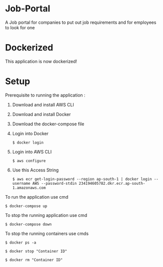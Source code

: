 # Job-Portal
A Job portal for companies to put out job requirements and for employees to look for one

# Dockerized
This application is now dockerized!

# Setup

Prerequisite to running the application :

1. Download and install AWS CLI

2. Download and install Docker

3. Download the docker-compose file

4. Login into Docker
    ```
    $ docker login
    
5. Login into AWS CLI
    ```
    $ aws configure
    ```
6. Use this Access String 
    ```
    $ aws ecr get-login-password --region ap-south-1 | docker login --username AWS --password-stdin 234194605782.dkr.ecr.ap-south-1.amazonaws.com 
    ```
    
    


To run the application use cmd 

```
$ docker-compose up
```
To stop the running application use cmd 

```
$ docker-compose down
```
To stop the running containers use cmds

```
$ docker ps -a
```
```
$ docker stop "Container ID"
```
```
$ docker rm "Container ID"
```
